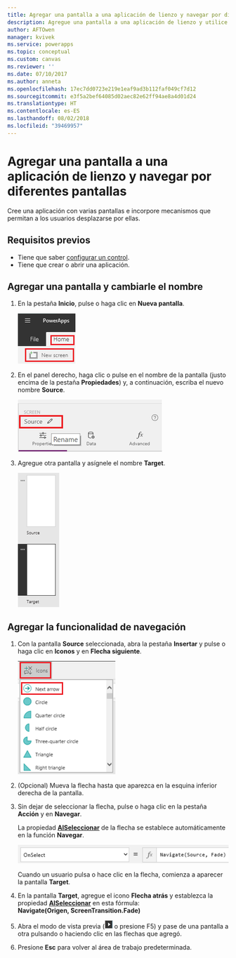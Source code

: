 ```yaml
---
title: Agregar una pantalla a una aplicación de lienzo y navegar por diferentes pantallas | Microsoft Docs
description: Agregue una pantalla a una aplicación de lienzo y utilice las flechas Siguiente y Atrás para navegar por diferentes pantallas en PowerApps.
author: AFTOwen
manager: kvivek
ms.service: powerapps
ms.topic: conceptual
ms.custom: canvas
ms.reviewer: ''
ms.date: 07/10/2017
ms.author: anneta
ms.openlocfilehash: 17ec7dd0723e219e1eaf9ad3b112faf049cf7d12
ms.sourcegitcommit: e3f5a2bef64085d02aec82e62ff94ae8a4d01d24
ms.translationtype: HT
ms.contentlocale: es-ES
ms.lasthandoff: 08/02/2018
ms.locfileid: "39469957"
---
```

# <a name="add-a-screen-to-a-canvas-app-and-navigate-between-screens"></a>Agregar una pantalla a una aplicación de lienzo y navegar por diferentes pantallas

Cree una aplicación con varias pantallas e incorpore mecanismos que permitan a los usuarios desplazarse por ellas.

## <a name="prerequisites"></a>Requisitos previos

* Tiene que saber [configurar un control](add-configure-controls.md).
* Tiene que crear o abrir una aplicación.

## <a name="add-and-rename-a-screen"></a>Agregar una pantalla y cambiarle el nombre

1. En la pestaña **Inicio**, pulse o haga clic en **Nueva pantalla**.

    ![Opción Agregar pantalla de la pestaña Inicio](./media/add-screen-context-variables/add-screen.png)

2. En el panel derecho, haga clic o pulse en el nombre de la pantalla (justo encima de la pestaña **Propiedades**) y, a continuación, escriba el nuevo nombre **Source**.

    ![Cambie el nombre de la pantalla predeterminada](./media/add-screen-context-variables/name-source-screen.png)

3. Agregue otra pantalla y asígnele el nombre **Target**.

    ![Dos pantallas en la barra de navegación izquierda](./media/add-screen-context-variables/two-screens-in-nav.png)

## <a name="add-navigation"></a>Agregar la funcionalidad de navegación
1. Con la pantalla **Source** seleccionada, abra la pestaña **Insertar** y pulse o haga clic en **Iconos** y en **Flecha siguiente**.  

    ![Opción Formas de la pestaña Insertar](./media/add-screen-context-variables/add-next-arrow.png)

2. (Opcional) Mueva la flecha hasta que aparezca en la esquina inferior derecha de la pantalla.

3. Sin dejar de seleccionar la flecha, pulse o haga clic en la pestaña **Acción** y en **Navegar**.

    La propiedad **[AlSeleccionar](controls/properties-core.md)** de la flecha se establece automáticamente en la función **Navegar**.  

    ![Propiedad AlSeleccionar establecida en la función Navegar](./media/add-screen-context-variables/onselect-default.png)

    Cuando un usuario pulsa o hace clic en la flecha, comienza a aparecer la pantalla **Target**.

4. En la pantalla **Target**, agregue el icono **Flecha atrás** y establezca la propiedad **[AlSeleccionar](controls/properties-core.md)** en esta fórmula:
   <br>**Navigate(Origen, ScreenTransition.Fade)**

5. Abra el modo de vista previa (![](./media/add-screen-context-variables/preview.png) o presione F5) y pase de una pantalla a otra pulsando o haciendo clic en las flechas que agregó.

6. Presione **Esc** para volver al área de trabajo predeterminada.

